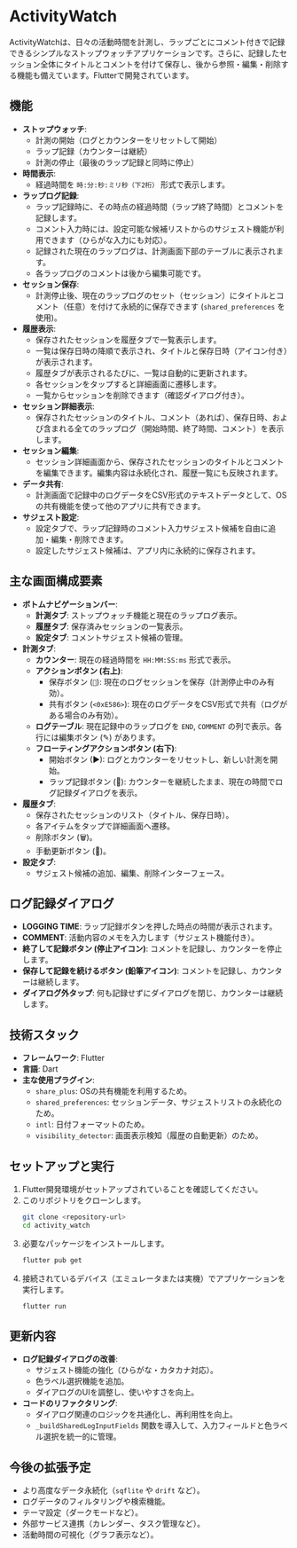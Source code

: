 # ActivityWatch

ActivityWatchは、日々の活動時間を計測し、ラップごとにコメント付きで記録できるシンプルなストップウォッチアプリケーションです。さらに、記録したセッション全体にタイトルとコメントを付けて保存し、後から参照・編集・削除する機能も備えています。Flutterで開発されています。

## 機能

* **ストップウォッチ**:
    * 計測の開始（ログとカウンターをリセットして開始）
    * ラップ記録（カウンターは継続）
    * 計測の停止（最後のラップ記録と同時に停止）
* **時間表示**:
    * 経過時間を `時:分:秒:ミリ秒（下2桁）` 形式で表示します。
* **ラップログ記録**:
    * ラップ記録時に、その時点の経過時間（ラップ終了時間）とコメントを記録します。
    * コメント入力時には、設定可能な候補リストからのサジェスト機能が利用できます（ひらがな入力にも対応）。
    * 記録された現在のラップログは、計測画面下部のテーブルに表示されます。
    * 各ラップログのコメントは後から編集可能です。
* **セッション保存**:
    * 計測停止後、現在のラップログのセット（セッション）にタイトルとコメント（任意）を付けて永続的に保存できます (`shared_preferences` を使用)。
* **履歴表示**:
    * 保存されたセッションを履歴タブで一覧表示します。
    * 一覧は保存日時の降順で表示され、タイトルと保存日時（アイコン付き）が表示されます。
    * 履歴タブが表示されるたびに、一覧は自動的に更新されます。
    * 各セッションをタップすると詳細画面に遷移します。
    * 一覧からセッションを削除できます（確認ダイアログ付き）。
* **セッション詳細表示**:
    * 保存されたセッションのタイトル、コメント（あれば）、保存日時、および含まれる全てのラップログ（開始時間、終了時間、コメント）を表示します。
* **セッション編集**:
    * セッション詳細画面から、保存されたセッションのタイトルとコメントを編集できます。編集内容は永続化され、履歴一覧にも反映されます。
* **データ共有**:
    * 計測画面で記録中のログデータをCSV形式のテキストデータとして、OSの共有機能を使って他のアプリに共有できます。
* **サジェスト設定**:
    * 設定タブで、ラップ記録時のコメント入力サジェスト候補を自由に追加・編集・削除できます。
    * 設定したサジェスト候補は、アプリ内に永続的に保存されます。

## 主な画面構成要素

* **ボトムナビゲーションバー**:
    * **計測タブ**: ストップウォッチ機能と現在のラップログ表示。
    * **履歴タブ**: 保存済みセッションの一覧表示。
    * **設定タブ**: コメントサジェスト候補の管理。
* **計測タブ**:
    * **カウンター**: 現在の経過時間を `HH:MM:SS:ms` 形式で表示。
    * **アクションボタン (右上)**:
        * 保存ボタン (`💾`): 現在のログセッションを保存（計測停止中のみ有効）。
        * 共有ボタン (`<0xE586>`): 現在のログデータをCSV形式で共有（ログがある場合のみ有効）。
    * **ログテーブル**: 現在記録中のラップログを `END`, `COMMENT` の列で表示。各行には編集ボタン (✎) があります。
    * **フローティングアクションボタン (右下)**:
        * 開始ボタン (▶): ログとカウンターをリセットし、新しい計測を開始。
        * ラップ記録ボタン (🚩): カウンターを継続したまま、現在の時間でログ記録ダイアログを表示。
* **履歴タブ**:
    * 保存されたセッションのリスト（タイトル、保存日時）。
    * 各アイテムをタップで詳細画面へ遷移。
    * 削除ボタン (🗑️)。
    * 手動更新ボタン (🔄)。
* **設定タブ**:
    * サジェスト候補の追加、編集、削除インターフェース。

## ログ記録ダイアログ

* **LOGGING TIME**: ラップ記録ボタンを押した時点の時間が表示されます。
* **COMMENT**: 活動内容のメモを入力します（サジェスト機能付き）。
* **終了して記録ボタン (停止アイコン)**: コメントを記録し、カウンターを停止します。
* **保存して記録を続けるボタン (鉛筆アイコン)**: コメントを記録し、カウンターは継続します。
* **ダイアログ外タップ**: 何も記録せずにダイアログを閉じ、カウンターは継続します。

## 技術スタック

* **フレームワーク**: Flutter
* **言語**: Dart
* **主な使用プラグイン**:
    * `share_plus`: OSの共有機能を利用するため。
    * `shared_preferences`: セッションデータ、サジェストリストの永続化のため。
    * `intl`: 日付フォーマットのため。
    * `visibility_detector`: 画面表示検知（履歴の自動更新）のため。

## セットアップと実行

1.  Flutter開発環境がセットアップされていることを確認してください。
2.  このリポジトリをクローンします。
    ```bash
    git clone <repository-url>
    cd activity_watch
    ```
3.  必要なパッケージをインストールします。
    ```bash
    flutter pub get
    ```
4.  接続されているデバイス（エミュレータまたは実機）でアプリケーションを実行します。
    ```bash
    flutter run
    ```

## 更新内容

* **ログ記録ダイアログの改善**:
    * サジェスト機能の強化（ひらがな・カタカナ対応）。
    * 色ラベル選択機能を追加。
    * ダイアログのUIを調整し、使いやすさを向上。
* **コードのリファクタリング**:
    * ダイアログ関連のロジックを共通化し、再利用性を向上。
    * `_buildSharedLogInputFields` 関数を導入して、入力フィールドと色ラベル選択を統一的に管理。

## 今後の拡張予定

* より高度なデータ永続化（`sqflite` や `drift` など）。
* ログデータのフィルタリングや検索機能。
* テーマ設定（ダークモードなど）。
* 外部サービス連携（カレンダー、タスク管理など）。
* 活動時間の可視化（グラフ表示など）。